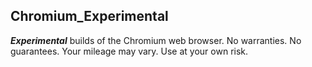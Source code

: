 Chromium_Experimental
------

**_Experimental_** builds of the Chromium web browser. No warranties. No guarantees. Your mileage may  vary. Use at your own risk.
